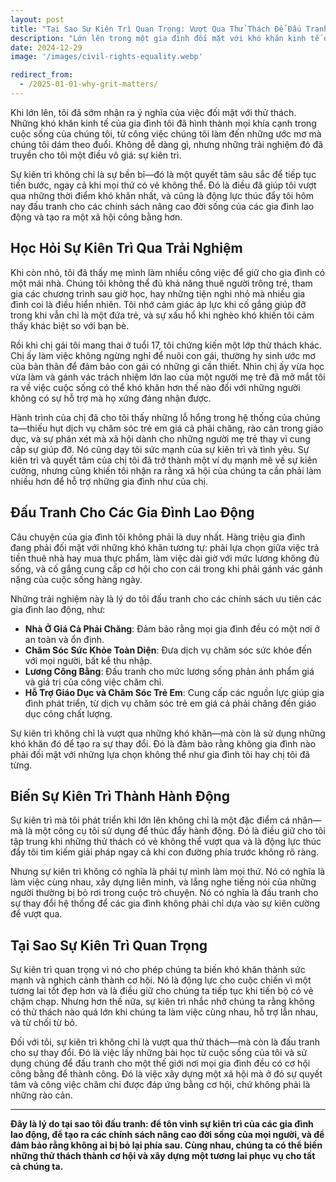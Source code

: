 ```yaml
---
layout: post
title: "Tại Sao Sự Kiên Trì Quan Trọng: Vượt Qua Thử Thách Để Đấu Tranh Cho Sự Thay Đổi"
description: "Lớn lên trong một gia đình đối mặt với khó khăn kinh tế đã hình thành trong tôi một quyết tâm sâu sắc. Sự kiên trì này thúc đẩy tôi cam kết đấu tranh cho các chính sách nâng cao đời sống của các gia đình lao động và mang đến cho mọi người cơ hội công bằng để thành công."
date: 2024-12-29
image: '/images/civil-rights-equality.webp'

redirect_from:
  - /2025-01-01-why-grit-matters/
---
```


Khi lớn lên, tôi đã sớm nhận ra ý nghĩa của việc đối mặt với thử thách. Những khó khăn kinh tế của gia đình tôi đã hình thành mọi khía cạnh trong cuộc sống của chúng tôi, từ công việc chúng tôi làm đến những ước mơ mà chúng tôi dám theo đuổi. Không dễ dàng gì, nhưng những trải nghiệm đó đã truyền cho tôi một điều vô giá: sự kiên trì.

Sự kiên trì không chỉ là sự bền bỉ—đó là một quyết tâm sâu sắc để tiếp tục tiến bước, ngay cả khi mọi thứ có vẻ không thể. Đó là điều đã giúp tôi vượt qua những thời điểm khó khăn nhất, và cũng là động lực thúc đẩy tôi hôm nay đấu tranh cho các chính sách nâng cao đời sống của các gia đình lao động và tạo ra một xã hội công bằng hơn.

## Học Hỏi Sự Kiên Trì Qua Trải Nghiệm

Khi còn nhỏ, tôi đã thấy mẹ mình làm nhiều công việc để giữ cho gia đình có một mái nhà. Chúng tôi không thể đủ khả năng thuê người trông trẻ, tham gia các chương trình sau giờ học, hay những tiện nghi nhỏ mà nhiều gia đình coi là điều hiển nhiên. Tôi nhớ cảm giác áp lực khi cố gắng giúp đỡ trong khi vẫn chỉ là một đứa trẻ, và sự xấu hổ khi nghèo khó khiến tôi cảm thấy khác biệt so với bạn bè.

Rồi khi chị gái tôi mang thai ở tuổi 17, tôi chứng kiến một lớp thử thách khác. Chị ấy làm việc không ngừng nghỉ để nuôi con gái, thường hy sinh ước mơ của bản thân để đảm bảo con gái có những gì cần thiết. Nhìn chị ấy vừa học vừa làm và gánh vác trách nhiệm lớn lao của một người mẹ trẻ đã mở mắt tôi ra về việc cuộc sống có thể khó khăn hơn thế nào đối với những người không có sự hỗ trợ mà họ xứng đáng nhận được.

Hành trình của chị đã cho tôi thấy những lỗ hổng trong hệ thống của chúng ta—thiếu hụt dịch vụ chăm sóc trẻ em giá cả phải chăng, rào cản trong giáo dục, và sự phán xét mà xã hội dành cho những người mẹ trẻ thay vì cung cấp sự giúp đỡ. Nó cũng dạy tôi sức mạnh của sự kiên trì và tình yêu. Sự kiên trì và quyết tâm của chị tôi đã trở thành một ví dụ mạnh mẽ về sự kiên cường, nhưng cũng khiến tôi nhận ra rằng xã hội của chúng ta cần phải làm nhiều hơn để hỗ trợ những gia đình như của chị.

## Đấu Tranh Cho Các Gia Đình Lao Động

Câu chuyện của gia đình tôi không phải là duy nhất. Hàng triệu gia đình đang phải đối mặt với những khó khăn tương tự: phải lựa chọn giữa việc trả tiền thuê nhà hay mua thực phẩm, làm việc dài giờ với mức lương không đủ sống, và cố gắng cung cấp cơ hội cho con cái trong khi phải gánh vác gánh nặng của cuộc sống hàng ngày.

Những trải nghiệm này là lý do tôi đấu tranh cho các chính sách ưu tiên các gia đình lao động, như:

- **Nhà Ở Giá Cả Phải Chăng**: Đảm bảo rằng mọi gia đình đều có một nơi ở an toàn và ổn định.  
- **Chăm Sóc Sức Khỏe Toàn Diện**: Đưa dịch vụ chăm sóc sức khỏe đến với mọi người, bất kể thu nhập.  
- **Lương Công Bằng**: Đấu tranh cho mức lương sống phản ánh phẩm giá và giá trị của công việc chăm chỉ.  
- **Hỗ Trợ Giáo Dục và Chăm Sóc Trẻ Em**: Cung cấp các nguồn lực giúp gia đình phát triển, từ dịch vụ chăm sóc trẻ em giá cả phải chăng đến giáo dục công chất lượng.

Sự kiên trì không chỉ là vượt qua những khó khăn—mà còn là sử dụng những khó khăn đó để tạo ra sự thay đổi. Đó là đảm bảo rằng không gia đình nào phải đối mặt với những lựa chọn không thể như gia đình tôi hay chị tôi đã từng.

## Biến Sự Kiên Trì Thành Hành Động

Sự kiên trì mà tôi phát triển khi lớn lên không chỉ là một đặc điểm cá nhân—mà là một công cụ tôi sử dụng để thúc đẩy hành động. Đó là điều giữ cho tôi tập trung khi những thử thách có vẻ không thể vượt qua và là động lực thúc đẩy tôi tìm kiếm giải pháp ngay cả khi con đường phía trước không rõ ràng.

Nhưng sự kiên trì không có nghĩa là phải tự mình làm mọi thứ. Nó có nghĩa là làm việc cùng nhau, xây dựng liên minh, và lắng nghe tiếng nói của những người thường bị bỏ rơi trong cuộc trò chuyện. Nó có nghĩa là đấu tranh cho sự thay đổi hệ thống để các gia đình không phải chỉ dựa vào sự kiên cường để vượt qua.

## Tại Sao Sự Kiên Trì Quan Trọng

Sự kiên trì quan trọng vì nó cho phép chúng ta biến khó khăn thành sức mạnh và nghịch cảnh thành cơ hội. Nó là động lực cho cuộc chiến vì một tương lai tốt đẹp hơn và là điều giữ cho chúng ta tiếp tục khi tiến bộ có vẻ chậm chạp. Nhưng hơn thế nữa, sự kiên trì nhắc nhở chúng ta rằng không có thử thách nào quá lớn khi chúng ta làm việc cùng nhau, hỗ trợ lẫn nhau, và từ chối từ bỏ.

Đối với tôi, sự kiên trì không chỉ là vượt qua thử thách—mà còn là đấu tranh cho sự thay đổi. Đó là việc lấy những bài học từ cuộc sống của tôi và sử dụng chúng để đấu tranh cho một thế giới nơi mọi gia đình đều có cơ hội công bằng để thành công. Đó là việc xây dựng một xã hội mà ở đó sự quyết tâm và công việc chăm chỉ được đáp ứng bằng cơ hội, chứ không phải là những rào cản.

---

**Đây là lý do tại sao tôi đấu tranh: để tôn vinh sự kiên trì của các gia đình lao động, để tạo ra các chính sách nâng cao đời sống của mọi người, và để đảm bảo rằng không ai bị bỏ lại phía sau. Cùng nhau, chúng ta có thể biến những thử thách thành cơ hội và xây dựng một tương lai phục vụ cho tất cả chúng ta.**